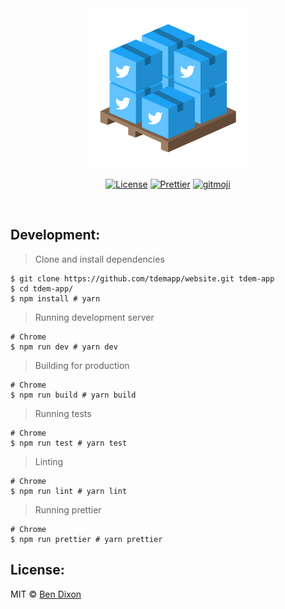 <div align='center'>

  <a href='https://github.com/tdemapp/tdem/releases'>
    <img alt='TweetDeck Extension Manager' width='256px' src='https://raw.githubusercontent.com/tdemapp/assets/master/icon-1024.png' />
  </a>

  [![License](https://img.shields.io/badge/license-mit-blue.svg?longCache=true&style=for-the-badge)](https://github.com/tdemapp/website/blob/master/LICENSE) 
  [![Prettier](https://img.shields.io/badge/code--style-%20prettier-c596c7.svg?longCache=true&style=for-the-badge)](https://prettier.io/) 
  [![gitmoji](https://img.shields.io/badge/gitmoji-%20%F0%9F%98%9C%20%F0%9F%98%8D-FFDD67.svg?longCache=true&style=for-the-badge)](https://gitmoji.carloscuesta.me/) 

  <br />
</div>

## Development:

> Clone and install dependencies
```shell
$ git clone https://github.com/tdemapp/website.git tdem-app
$ cd tdem-app/
$ npm install # yarn
```

> Running development server
```shell
# Chrome
$ npm run dev # yarn dev
```

> Building for production
```shell
# Chrome
$ npm run build # yarn build
```

> Running tests
```shell
# Chrome
$ npm run test # yarn test
```

> Linting
```shell
# Chrome
$ npm run lint # yarn lint
```

> Running prettier
```shell
# Chrome
$ npm run prettier # yarn prettier
```

## License:

MIT © [Ben Dixon](https://github.com/tdemapp/website/blob/master/LICENSE)
